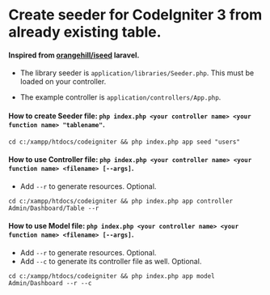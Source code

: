 # Create seeder for CodeIgniter 3 from already existing table.

#### Inspired from [orangehill/iseed](https://github.com/orangehill/iseed) laravel.

- The library seeder is `application/libraries/Seeder.php`. This must be loaded on your controller.

- The example controller is `application/controllers/App.php`.

#### How to create Seeder file: `php index.php <your controller name> <your function name> "tablename"`.
```
cd c:/xampp/htdocs/codeigniter && php index.php app seed "users"
```
#### How to use Controller file: `php index.php <your controller name> <your function name> <filename> [--args]`.
- Add `--r` to generate resources. Optional.
```
cd c:/xampp/htdocs/codeigniter && php index.php app controller Admin/Dashboard/Table --r
```
#### How to use Model file: `php index.php <your controller name> <your function name> <filename> [--args]`.
- Add `--r` to generate resources. Optional.
- Add `--c` to generate its controller file as well. Optional.
```
cd c:/xampp/htdocs/codeigniter && php index.php app model Admin/Dashboard --r --c
```